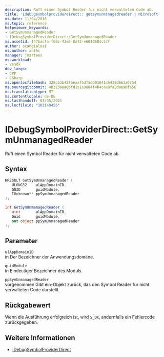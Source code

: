 ```yaml
---
description: Ruft einen Symbol Reader für nicht verwalteten Code ab.
title: 'Idebugsymbolproviderdirect:: getsymunmanagedreader | Microsoft-Dokumentation'
ms.date: 11/04/2016
ms.topic: reference
helpviewer_keywords:
- GetSymUnmanagedReader
- IDebugSymbolProviderDirect::GetSymUnmanagedReader
ms.assetid: 147bacfa-f66c-43e0-8a72-e601058dc57f
author: acangialosi
ms.author: anthc
manager: jmartens
ms.workload:
- vssdk
dev_langs:
- CPP
- CSharp
ms.openlocfilehash: 328cb3b42fbeaaf5df5dd01841d6438d663a0754
ms.sourcegitcommit: 4b323a8a8bfd1a1a9e84f4b4ca88fa8da690f656
ms.translationtype: MT
ms.contentlocale: de-DE
ms.lasthandoff: 03/05/2021
ms.locfileid: "102149456"
---
```

# <a name="idebugsymbolproviderdirectgetsymunmanagedreader"></a>IDebugSymbolProviderDirect::GetSymUnmanagedReader
Ruft einen Symbol Reader für nicht verwalteten Code ab.

## <a name="syntax"></a>Syntax

```cpp
HRESULT GetSymUnmanagedReader (
   ULONG32    ulAppDomainID,
   GUID       guidModule,
   IUnknown** ppSymUnmanagedReader
);
```

```csharp
int GetSymUnmanagedReader (
   uint       ulAppDomainID,
   Guid       guidModule,
   out object ppSymUnmanagedReader
);
```

## <a name="parameters"></a>Parameter
`ulAppDomainID`\
in Der Bezeichner der Anwendungsdomäne.

`guidModule`\
in Eindeutiger Bezeichner des Moduls.

`ppSymUnmanagedReader`\
vorgenommen Gibt ein-Objekt zurück, das den Symbol Reader für nicht verwalteten Code darstellt.

## <a name="return-value"></a>Rückgabewert
 Wenn die Ausführung erfolgreich ist, wird `S_OK`, andernfalls ein Fehlercode zurückgegeben.

## <a name="see-also"></a>Weitere Informationen
- [IDebugSymbolProviderDirect](../../../extensibility/debugger/reference/idebugsymbolproviderdirect.md)
